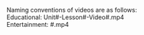 Naming conventions of videos are as follows:  
  Educational: Unit#-Lesson#-Video#.mp4  
  Entertainment: #.mp4  
